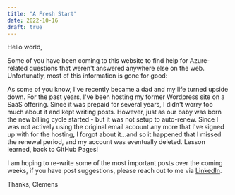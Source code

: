 ```yaml
---
title: "A Fresh Start"
date: 2022-10-16
draft: true
---
```

Hello world,

Some of you have been coming to this website to find help for Azure-related questions that weren't answered anywhere else on the web. Unfortunatly, most of this information is gone for good:

As some of you know, I've recently became a dad and my life turned upside down. For the past years, I've been hosting my former Wordpress site on a SaaS offering. Since it was prepaid for several years, I didn't worry too much about it and kept writing posts. However, just as our baby was born the new billing cycle started - but it was not setup to auto-renew. Since I was not actively using the original email account any more that I've signed up with for the hosting, I forgot about it...and so it happened that I missed the renewal period, and my account was eventually deleted. Lesson learned, back to GitHub Pages!

I am hoping to re-write some of the most important posts over the coming weeks, if you have post suggestions, please reach out to me via [LinkedIn](https://www.linkedin.com/in/csiebler/).

Thanks,
Clemens